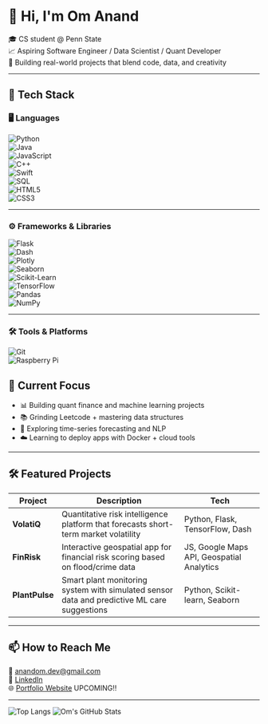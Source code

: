 

# 👋 Hi, I'm Om Anand

🎓 CS student @ Penn State   
📈 Aspiring Software Engineer / Data Scientist / Quant Developer  
🚀 Building real-world projects that blend code, data, and creativity  

---

## 🔧 Tech Stack

### 🖥️ Languages  
![Python](https://img.shields.io/badge/-Python-05122A?style=flat&logo=python)  
![Java](https://img.shields.io/badge/-Java-05122A?style=flat&logo=java)  
![JavaScript](https://img.shields.io/badge/-JavaScript-05122A?style=flat&logo=javascript)  
![C++](https://img.shields.io/badge/-C++-05122A?style=flat&logo=cplusplus)  
![Swift](https://img.shields.io/badge/-Swift-05122A?style=flat&logo=swift)  
![SQL](https://img.shields.io/badge/-SQL-05122A?style=flat&logo=mysql)  
![HTML5](https://img.shields.io/badge/-HTML5-05122A?style=flat&logo=html5)  
![CSS3](https://img.shields.io/badge/-CSS3-05122A?style=flat&logo=css3)  

---

### ⚙️ Frameworks & Libraries  
![Flask](https://img.shields.io/badge/-Flask-05122A?style=flat&logo=flask)  
![Dash](https://img.shields.io/badge/-Dash-05122A?style=flat&logo=plotly)  
![Plotly](https://img.shields.io/badge/-Plotly-05122A?style=flat&logo=plotly)  
![Seaborn](https://img.shields.io/badge/-Seaborn-05122A?style=flat&logo=seaborn)  
![Scikit-Learn](https://img.shields.io/badge/-Scikit--Learn-05122A?style=flat&logo=scikit-learn)  
![TensorFlow](https://img.shields.io/badge/-TensorFlow-05122A?style=flat&logo=tensorflow)  
![Pandas](https://img.shields.io/badge/-Pandas-05122A?style=flat&logo=pandas)  
![NumPy](https://img.shields.io/badge/-NumPy-05122A?style=flat&logo=numpy)  

---

### 🛠️ Tools & Platforms  
![Git](https://img.shields.io/badge/-Git-05122A?style=flat&logo=git)  
![Raspberry Pi](https://img.shields.io/badge/-Raspberry%20Pi-05122A?style=flat&logo=raspberrypi)  


## 🧠 Current Focus

- 📊 Building quant finance and machine learning projects
- 📚 Grinding Leetcode + mastering data structures
- 🧪 Exploring time-series forecasting and NLP
- ☁️ Learning to deploy apps with Docker + cloud tools

---

## 🛠️ Featured Projects

| Project | Description | Tech |
|--------|-------------|------|
| **VolatiQ** | Quantitative risk intelligence platform that forecasts short-term market volatility | Python, Flask, TensorFlow, Dash |
| **FinRisk** | Interactive geospatial app for financial risk scoring based on flood/crime data | JS, Google Maps API, Geospatial Analytics |
| **PlantPulse** | Smart plant monitoring system with simulated sensor data and predictive ML care suggestions | Python, Scikit-learn, Seaborn |

---

## 📫 How to Reach Me

📧 [anandom.dev@gmail.com](mailto:anandom.dev@gmail.com)  
🔗 [LinkedIn]([https://www.linkedin.com/in/om-anand-wozchek/])  
🌐 [Portfolio Website](https://your-portfolio-link.com) UPCOMING!!

---


![Top Langs](https://github-readme-stats.vercel.app/api/top-langs/?username=Andromeda-crypto&layout=compact&theme=tokyonight)
![Om's GitHub Stats](https://github-readme-stats.vercel.app/api?username=Andromeda-crypto&show_icons=true&theme=radical)



